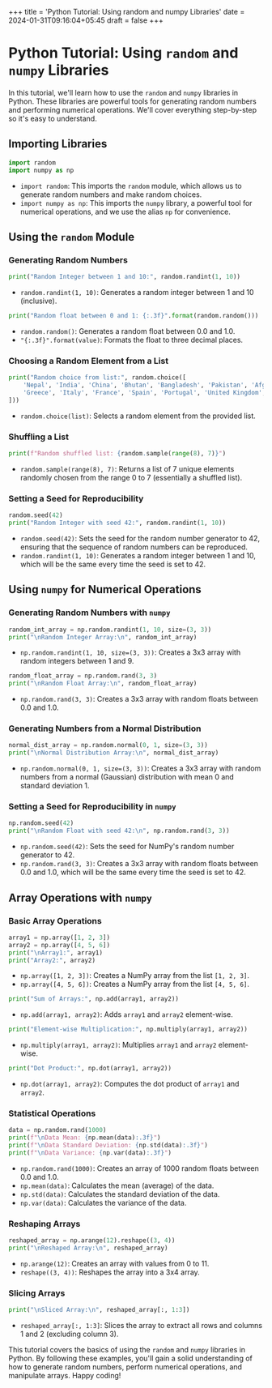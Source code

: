 +++
title = 'Python Tutorial: Using random and numpy Libraries'
date = 2024-01-31T09:16:04+05:45
draft = false
+++
# Python Tutorial: Using `random` and `numpy` Libraries

In this tutorial, we'll learn how to use the `random` and `numpy` libraries in Python. These libraries are powerful tools for generating random numbers and performing numerical operations. We'll cover everything step-by-step so it's easy to understand.

## Importing Libraries

```python
import random
import numpy as np
```

- `import random`: This imports the `random` module, which allows us to generate random numbers and make random choices.
- `import numpy as np`: This imports the `numpy` library, a powerful tool for numerical operations, and we use the alias `np` for convenience.

## Using the `random` Module

### Generating Random Numbers

```python
print("Random Integer between 1 and 10:", random.randint(1, 10))
```
- `random.randint(1, 10)`: Generates a random integer between 1 and 10 (inclusive).

```python
print("Random float between 0 and 1: {:.3f}".format(random.random()))
```
- `random.random()`: Generates a random float between 0.0 and 1.0.
- `"{:.3f}".format(value)`: Formats the float to three decimal places.

### Choosing a Random Element from a List

```python
print("Random choice from list:", random.choice([
    'Nepal', 'India', 'China', 'Bhutan', 'Bangladesh', 'Pakistan', 'Afghanistan', 'Iran', 'Iraq', 'Turkey', 
    'Greece', 'Italy', 'France', 'Spain', 'Portugal', 'United Kingdom', 'Ireland', 'Iceland', 'Canada', 'United States'
]))
```
- `random.choice(list)`: Selects a random element from the provided list.

### Shuffling a List

```python
print(f"Random shuffled list: {random.sample(range(8), 7)}")
```
- `random.sample(range(8), 7)`: Returns a list of 7 unique elements randomly chosen from the range 0 to 7 (essentially a shuffled list).

### Setting a Seed for Reproducibility

```python
random.seed(42)
print("Random Integer with seed 42:", random.randint(1, 10))
```
- `random.seed(42)`: Sets the seed for the random number generator to 42, ensuring that the sequence of random numbers can be reproduced.
- `random.randint(1, 10)`: Generates a random integer between 1 and 10, which will be the same every time the seed is set to 42.

## Using `numpy` for Numerical Operations

### Generating Random Numbers with `numpy`

```python
random_int_array = np.random.randint(1, 10, size=(3, 3))
print("\nRandom Integer Array:\n", random_int_array)
```
- `np.random.randint(1, 10, size=(3, 3))`: Creates a 3x3 array with random integers between 1 and 9.

```python
random_float_array = np.random.rand(3, 3)
print("\nRandom Float Array:\n", random_float_array)
```
- `np.random.rand(3, 3)`: Creates a 3x3 array with random floats between 0.0 and 1.0.

### Generating Numbers from a Normal Distribution

```python
normal_dist_array = np.random.normal(0, 1, size=(3, 3))
print("\nNormal Distribution Array:\n", normal_dist_array)
```
- `np.random.normal(0, 1, size=(3, 3))`: Creates a 3x3 array with random numbers from a normal (Gaussian) distribution with mean 0 and standard deviation 1.

### Setting a Seed for Reproducibility in `numpy`

```python
np.random.seed(42)
print("\nRandom Float with seed 42:\n", np.random.rand(3, 3))
```
- `np.random.seed(42)`: Sets the seed for NumPy's random number generator to 42.
- `np.random.rand(3, 3)`: Creates a 3x3 array with random floats between 0.0 and 1.0, which will be the same every time the seed is set to 42.

## Array Operations with `numpy`

### Basic Array Operations

```python
array1 = np.array([1, 2, 3])
array2 = np.array([4, 5, 6])
print("\nArray1:", array1)
print("Array2:", array2)
```
- `np.array([1, 2, 3])`: Creates a NumPy array from the list `[1, 2, 3]`.
- `np.array([4, 5, 6])`: Creates a NumPy array from the list `[4, 5, 6]`.

```python
print("Sum of Arrays:", np.add(array1, array2))
```
- `np.add(array1, array2)`: Adds `array1` and `array2` element-wise.

```python
print("Element-wise Multiplication:", np.multiply(array1, array2))
```
- `np.multiply(array1, array2)`: Multiplies `array1` and `array2` element-wise.

```python
print("Dot Product:", np.dot(array1, array2))
```
- `np.dot(array1, array2)`: Computes the dot product of `array1` and `array2`.

### Statistical Operations

```python
data = np.random.rand(1000)
print(f"\nData Mean: {np.mean(data):.3f}")
print(f"\nData Standard Deviation: {np.std(data):.3f}")
print(f"\nData Variance: {np.var(data):.3f}")
```
- `np.random.rand(1000)`: Creates an array of 1000 random floats between 0.0 and 1.0.
- `np.mean(data)`: Calculates the mean (average) of the data.
- `np.std(data)`: Calculates the standard deviation of the data.
- `np.var(data)`: Calculates the variance of the data.

### Reshaping Arrays

```python
reshaped_array = np.arange(12).reshape((3, 4))
print("\nReshaped Array:\n", reshaped_array)
```
- `np.arange(12)`: Creates an array with values from 0 to 11.
- `reshape((3, 4))`: Reshapes the array into a 3x4 array.

### Slicing Arrays

```python
print("\nSliced Array:\n", reshaped_array[:, 1:3])
```
- `reshaped_array[:, 1:3]`: Slices the array to extract all rows and columns 1 and 2 (excluding column 3).

This tutorial covers the basics of using the `random` and `numpy` libraries in Python. By following these examples, you'll gain a solid understanding of how to generate random numbers, perform numerical operations, and manipulate arrays. Happy coding!